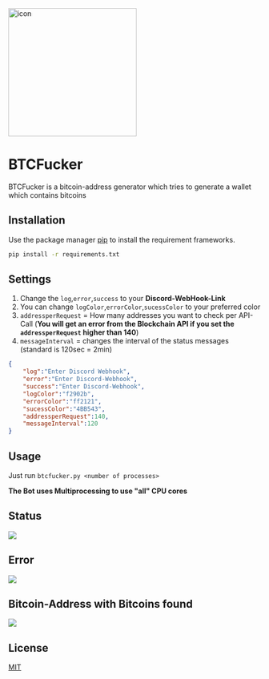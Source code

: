 <img src="https://i.imgur.com/3EbO1np.png" alt="icon" width="256" hight="256"/>


# BTCFucker

BTCFucker is a bitcoin-address generator which tries to generate a wallet which contains bitcoins

## Installation

Use the package manager [pip](https://pip.pypa.io/en/stable/) to install the requirement frameworks.

```bash
pip install -r requirements.txt
```
## Settings
1. Change the ```log```,```error```,```success``` to your **Discord-WebHook-Link**
2. You can change ```logColor```,```errorColor```,```sucessColor``` to your preferred color 
3. ```addressperRequest``` = How many addresses you want to check per API-Call (**You will get an error from the Blockchain API if you set the ```addressperRequest``` higher than 140**)
4. ```messageInterval``` = changes the interval of the status messages (standard is 120sec = 2min)

```json
{
    "log":"Enter Discord Webhook",
    "error":"Enter Discord-Webhook",
    "success":"Enter Discord-Webhook",
    "logColor":"f2902b",
    "errorColor":"ff2121",
    "sucessColor":"4BB543",
    "addressperRequest":140,
    "messageInterval":120
}
```
## Usage
Just run ```btcfucker.py <number of processes>```

**The Bot uses Multiprocessing to use "all" CPU cores**
## Status
![](https://i.imgur.com/zLuK5Ab.png)

## Error
![](https://i.imgur.com/M1sSulC.png)

## Bitcoin-Address with Bitcoins found
![](https://i.imgur.com/G8a7KFW.png)

## License
[MIT](https://choosealicense.com/licenses/mit/)